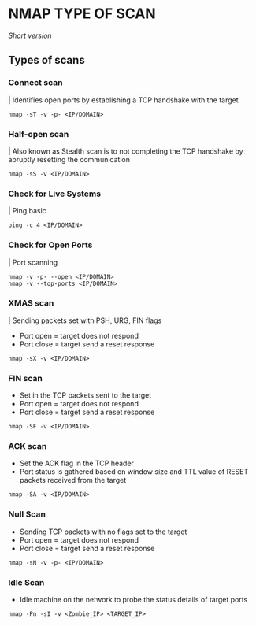 # NMAP TYPE OF SCAN
*Short version*
	
## Types of scans

### Connect scan
| Identifies open ports by establishing a TCP handshake with the target
```
nmap -sT -v -p- <IP/DOMAIN>
```

### Half-open scan
| Also known as Stealth scan is to not completing the TCP handshake by abruptly resetting the communication
```
nmap -sS -v <IP/DOMAIN>
```

### Check for Live Systems
| Ping basic
```
ping -c 4 <IP/DOMAIN>
```

### Check for Open Ports
| Port scanning 
```
nmap -v -p- --open <IP/DOMAIN>
nmap -v --top-ports <IP/DOMAIN>
```
		
### XMAS scan
| Sending packets set with PSH, URG, FIN flags
* Port open = target does not respond
* Port close = target send a reset response
```
nmap -sX -v <IP/DOMAIN>
```	

### FIN scan
* Set in the TCP packets sent to the target
* Port open = target does not respond 
* Port close = target send a reset response
```
nmap -SF -v <IP/DOMAIN>
```

### ACK scan
* Set the ACK flag in the TCP header
* Port status is gathered based on window size and TTL value of RESET packets received from the target
```
nmap -SA -v <IP/DOMAIN>
```

### Null Scan
* Sending TCP packets with no flags set to the target
* Port open = target does not respond 
* Port close = target send a reset response
```
nmap -sN -v -p- <IP/DOMAIN>
```	

### Idle Scan
* Idle machine on the network to probe the status details of target ports
```
nmap -Pn -sI -v <Zombie_IP> <TARGET_IP>
```

